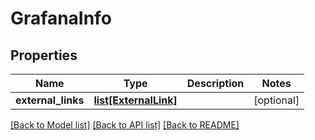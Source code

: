 # GrafanaInfo

## Properties
Name | Type | Description | Notes
------------ | ------------- | ------------- | -------------
**external_links** | [**list[ExternalLink]**](ExternalLink.md) |  | [optional] 

[[Back to Model list]](../README.md#documentation-for-models) [[Back to API list]](../README.md#documentation-for-api-endpoints) [[Back to README]](../README.md)

